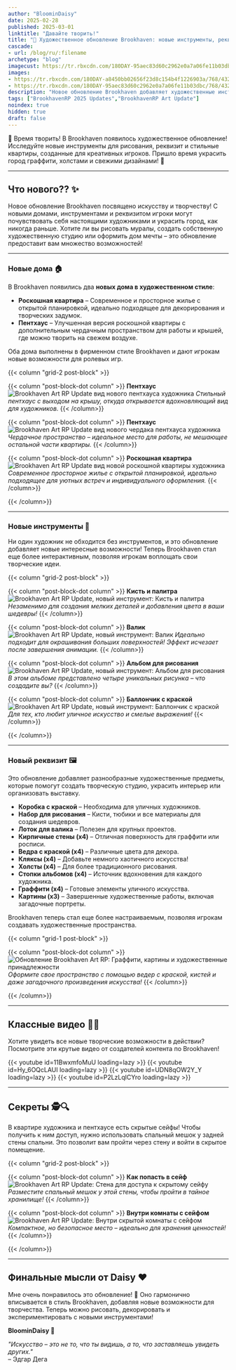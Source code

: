 ```yaml
---
author: "BloominDaisy"
date: 2025-02-28
published: 2025-03-01
linktitle: "Давайте творить!"
title: "🎨 Художественное обновление Brookhaven: новые инструменты, реквизит и квартиры для творческих игроков!"
cascade:
- url: /blog/ru/:filename
archetype: "blog"
imagecust: https://tr.rbxcdn.com/180DAY-95aec83d60c2962e0a7a06fe11b03dbc/768/432/Image/Png/noFilter
images:
- https://tr.rbxcdn.com/180DAY-a8450bb02656f23d8c154b4f1226903a/768/432/Image/Png/noFilter
- https://tr.rbxcdn.com/180DAY-95aec83d60c2962e0a7a06fe11b03dbc/768/432/Image/Png/noFilter
description: "Новое обновление Brookhaven добавляет художественные инструменты, реквизит и стильные квартиры, открывая новые возможности для творческого самовыражения."
tags: ["BrookhavenRP 2025 Updates","BrookhavenRP Art Update"]
noindex: true
hidden: true
draft: false
---
```


🎨 Время творить! В Brookhaven появилось художественное обновление! Исследуйте новые инструменты для рисования, реквизит и стильные квартиры, созданные для креативных игроков. Пришло время украсить город граффити, холстами и свежими дизайнами! 🏡

---

## Что нового?? ✨

Новое обновление Brookhaven посвящено искусству и творчеству! С новыми домами, инструментами и реквизитом игроки могут почувствовать себя настоящими художниками и украсить город, как никогда раньше. Хотите ли вы рисовать муралы, создать собственную художественную студию или оформить дом мечты – это обновление предоставит вам множество возможностей!

---

### Новые дома 🏠

В Brookhaven появились два **новых дома в художественном стиле**:

- **Роскошная квартира** – Современное и просторное жилье с открытой планировкой, идеально подходящее для декорирования и творческих задумок.
- **Пентхаус** – Улучшенная версия роскошной квартиры с дополнительным чердачным пространством для работы и крышей, где можно творить на свежем воздухе.

Оба дома выполнены в фирменном стиле Brookhaven и дают игрокам новые возможности для ролевых игр.

{{< column "grid-2 post-block" >}}

{{< column "post-block-dot column" >}}
**Пентхаус**
![Brookhaven Art RP Update вид нового пентхауса художника](/images/blog/art_rp_penthouse.webp)
*Стильный пентхаус с выходом на крышу, откуда открывается вдохновляющий вид для художников.*
{{< /column>}}

{{< column "post-block-dot column" >}}
**Пентхаус**
![Brookhaven Art RP Update вид нового чердака пентхауса художника](/images/blog/art_rp_penthouse_bedroom.webp)
*Чердачное пространство – идеальное место для работы, не мешающее остальной части квартиры.*
{{< /column>}}

{{< column "post-block-dot column" >}}
**Роскошная квартира**
![Brookhaven Art RP Update вид новой роскошной квартиры художника](/images/blog/art_rp_luxury_apartment.webp)
*Современное просторное жилье с открытой планировкой, идеально подходящее для уютных встреч и индивидуального оформления.*
{{< /column>}}

{{< /column>}}

---

### Новые инструменты 🎨

Ни один художник не обходится без инструментов, и это обновление добавляет новые интересные возможности! Теперь Brookhaven стал еще более интерактивным, позволяя игрокам воплощать свои творческие идеи.

{{< column "grid-2 post-block" >}}

{{< column "post-block-dot column" >}}
**Кисть и палитра**
![Brookhaven Art RP Update, новый инструмент: Кисть и палитра](/images/blog/art_tool_artists_pallete.webp)
*Незаменимо для создания мелких деталей и добавления цвета в ваши шедевры!*
{{< /column>}}

{{< column "post-block-dot column" >}}
**Валик**
![Brookhaven Art RP Update, новый инструмент: Валик](/images/blog/art_tool_paint_roller.webp)
*Идеально подходит для окрашивания больших поверхностей! Эффект исчезает после завершения анимации.*
{{< /column>}}

{{< column "post-block-dot column" >}}
**Альбом для рисования**
![Brookhaven Art RP Update, новый инструмент: Альбом для рисования](/images/blog/art_tool_sketchpad.webp)
*В этом альбоме представлено четыре уникальных рисунка – что создадите вы?*
{{< /column>}}

{{< column "post-block-dot column" >}}
**Баллончик с краской**
![Brookhaven Art RP Update, новый инструмент: Баллончик с краской](/images/blog/art_tool_spray_can.webp)
*Для тех, кто любит уличное искусство и смелые выражения!*
{{< /column>}}

{{< /column>}}

---

### Новый реквизит 🖼️

Это обновление добавляет разнообразные художественные предметы, которые помогут создать творческую студию, украсить интерьер или организовать выставку.

- **Коробка с краской** – Необходима для уличных художников.
- **Набор для рисования** – Кисти, тюбики и все материалы для создания шедевров.
- **Лоток для валика** – Полезен для крупных проектов.
- **Кирпичные стены (x4)** – Отличная поверхность для граффити или росписи.
- **Ведра с краской (x4)** – Различные цвета для декора.
- **Кляксы (x4)** – Добавьте немного хаотичного искусства!
- **Холсты (x4)** – Для более традиционного рисования.
- **Стопки альбомов (x4)** – Источник вдохновения для каждого художника.
- **Граффити (x4)** – Готовые элементы уличного искусства.
- **Картины (x3)** – Завершенные художественные работы, включая загадочные портреты.

Brookhaven теперь стал еще более настраиваемым, позволяя игрокам создавать художественные пространства.

{{< column "grid-1 post-block" >}}

{{< column "post-block-dot column" >}}
![Обновление Brookhaven Art RP: Граффити, картины и художественные принадлежности](/images/blog/art_props.webp)
*Оформите свое пространство с помощью ведер с краской, кистей и даже загадочного произведения искусства!*
{{< /column>}}

{{< /column>}}

---

## Классные видео 🎥✨

Хотите увидеть все новые творческие возможности в действии? Посмотрите эти крутые видео от создателей контента по Brookhaven!

<div class="grid-2 post-vid-dot">
{{< youtube id=11BwxmfoMuU loading=lazy >}}
{{< youtube id=Hy_6OQcLAUI loading=lazy >}}
{{< youtube id=UDN8qOW2Y_Y loading=lazy >}}
{{< youtube id=P2LzLqlCYro loading=lazy >}}
</div>

---

## Секреты 🕵️🔍

В квартире художника и пентхаусе есть скрытые сейфы! Чтобы получить к ним доступ, нужно использовать спальный мешок у задней стены спальни. Это позволит вам пройти через стену и войти в скрытое помещение.

{{< column "grid-2 post-block" >}}

{{< column "post-block-dot column" >}}
**Как попасть в сейф**
![Brookhaven Art RP Update: Стена для доступа к скрытому сейфу](/images/blog/art_rp_wall_to_vault.webp)
*Разместите спальный мешок у этой стены, чтобы пройти в тайное хранилище!*
{{< /column>}}

{{< column "post-block-dot column" >}}
**Внутри комнаты с сейфом**
![Brookhaven Art RP Update: Внутри скрытой комнаты с сейфом](/images/blog/art_rp_vault_room.webp)
*Компактное, но безопасное место – идеально для хранения ценностей!*
{{< /column>}}

{{< /column>}}

---

## Финальные мысли от Daisy ❤️

Мне очень понравилось это обновление! 🎨 Оно гармонично вписывается в стиль Brookhaven, добавляя новые возможности для творчества. Теперь можно рисовать, декорировать и экспериментировать с новыми инструментами!

**BloominDaisy 💜**  

*"Искусство – это не то, что ты видишь, а то, что заставляешь увидеть других."*  
– Эдгар Дега
